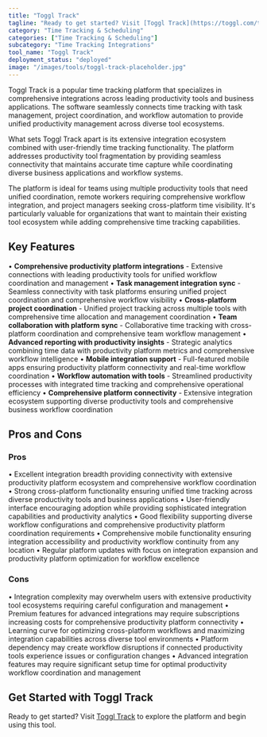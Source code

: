 ```yaml
---
title: "Toggl Track"
tagline: "Ready to get started? Visit [Toggl Track](https://toggl.com/track) to explore the platform and begin using this tool...."
category: "Time Tracking & Scheduling"
categories: ["Time Tracking & Scheduling"]
subcategory: "Time Tracking Integrations"
tool_name: "Toggl Track"
deployment_status: "deployed"
image: "/images/tools/toggl-track-placeholder.jpg"
---
```

Toggl Track is a popular time tracking platform that specializes in comprehensive integrations across leading productivity tools and business applications. The software seamlessly connects time tracking with task management, project coordination, and workflow automation to provide unified productivity management across diverse tool ecosystems.

What sets Toggl Track apart is its extensive integration ecosystem combined with user-friendly time tracking functionality. The platform addresses productivity tool fragmentation by providing seamless connectivity that maintains accurate time capture while coordinating diverse business applications and workflow systems.

The platform is ideal for teams using multiple productivity tools that need unified coordination, remote workers requiring comprehensive workflow integration, and project managers seeking cross-platform time visibility. It's particularly valuable for organizations that want to maintain their existing tool ecosystem while adding comprehensive time tracking capabilities.

## Key Features

• **Comprehensive productivity platform integrations** - Extensive connections with leading productivity tools for unified workflow coordination and management
• **Task management integration sync** - Seamless connectivity with task platforms ensuring unified project coordination and comprehensive workflow visibility
• **Cross-platform project coordination** - Unified project tracking across multiple tools with comprehensive time allocation and management coordination
• **Team collaboration with platform sync** - Collaborative time tracking with cross-platform coordination and comprehensive team workflow management
• **Advanced reporting with productivity insights** - Strategic analytics combining time data with productivity platform metrics and comprehensive workflow intelligence
• **Mobile integration support** - Full-featured mobile apps ensuring productivity platform connectivity and real-time workflow coordination
• **Workflow automation with tools** - Streamlined productivity processes with integrated time tracking and comprehensive operational efficiency
• **Comprehensive platform connectivity** - Extensive integration ecosystem supporting diverse productivity tools and comprehensive business workflow coordination

## Pros and Cons

### Pros
• Excellent integration breadth providing connectivity with extensive productivity platform ecosystem and comprehensive workflow coordination
• Strong cross-platform functionality ensuring unified time tracking across diverse productivity tools and business applications
• User-friendly interface encouraging adoption while providing sophisticated integration capabilities and productivity analytics
• Good flexibility supporting diverse workflow configurations and comprehensive productivity platform coordination requirements
• Comprehensive mobile functionality ensuring integration accessibility and productivity workflow continuity from any location
• Regular platform updates with focus on integration expansion and productivity platform optimization for workflow excellence

### Cons
• Integration complexity may overwhelm users with extensive productivity tool ecosystems requiring careful configuration and management
• Premium features for advanced integrations may require subscriptions increasing costs for comprehensive productivity platform connectivity
• Learning curve for optimizing cross-platform workflows and maximizing integration capabilities across diverse tool environments
• Platform dependency may create workflow disruptions if connected productivity tools experience issues or configuration changes
• Advanced integration features may require significant setup time for optimal productivity workflow coordination and management

## Get Started with Toggl Track

Ready to get started? Visit [Toggl Track](https://toggl.com/track) to explore the platform and begin using this tool.